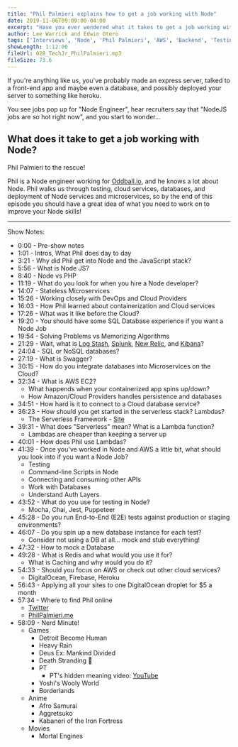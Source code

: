 ```yaml
---
title: "Phil Palmieri explains how to get a job working with Node"
date: 2019-11-06T09:00:00-04:00
excerpt: "Have you ever wondered what it takes to get a job working with Node? Are you a front-end developer wondering what back-end development is like? Phil Palmieri walks us through the challenges he faces as a Node developer as well as what he looks for in new hires for his team."
author: Lee Warrick and Edwin Otero
tags: ['Interviews', 'Node', 'Phil Palmieri', 'AWS', 'Backend', 'Testing']
showLength: 1:12:00
fileUrl: 028_TechJr_PhilPalmieri.mp3
fileSize: 73.6
---
```


If you're anything like us, you've probably made an express server, talked to a front-end app and maybe even a database, and possibly deployed your server to something like heroku.

You see jobs pop up for "Node Engineer", hear recruiters say that "NodeJS jobs are so hot right now", and you start to wonder...

## What does it take to get a job working with Node?

Phil Palmieri to the rescue!

Phil is a Node engineer working for [Oddball.io](https://oddball.io), and he knows a lot about Node. Phil walks us through testing, cloud services, databases, and deployment of Node services and microservices, so by the end of this episode you should have a great idea of what you need to work on to improve your Node skills!

---

Show Notes:

* 0:00 - Pre-show notes
* 1:01 - Intros, What Phil does day to day
* 3:21 - Why did Phil get into Node and the JavaScript stack?
* 5:56 - What is Node JS?
* 8:40 - Node vs PHP
* 11:19 - What do you look for when you hire a Node developer?
* 14:07 - Stateless Microservices
* 15:26 - Working closely with DevOps and Cloud Providers
* 16:03 - How Phil learned about containerization and Cloud services
* 17:26 - What was it like before the Cloud?
* 19:20 - You should have some SQL Database experience if you want a Node Job
* 19:54 - Solving Problems vs Memorizing Algorithms
* 21:29 - Wait, what is [Log Stash](https://aws.amazon.com/elasticsearch-service/the-elk-stack/logstash/), [Splunk](https://intellipaat.com/blog/what-is-splunk/), [New Relic](https://docs.newrelic.com/docs/apm/new-relic-apm/getting-started/introduction-new-relic-apm), and [Kibana](https://en.wikipedia.org/wiki/Kibana)?
* 24:04 - SQL or NoSQL databases?
* 27:19 - What is Swagger?
* 30:15 - How do you integrate databases into Microservices on the Cloud?
* 32:34 - What is AWS EC2?
  * What happends when your containerized app spins up/down?
  * How Amazon/Cloud Providers handles persistence and databases
* 34:51 - How hard is it to connect to a Cloud database service?
* 36:23 - How should you get started in the serverless stack? Lambdas?
  * The Serverless Framework - [Site](https://serverless.com/)
* 39:31 - What does "Serverless" mean? What is a Lambda function?
  * Lambdas are cheaper than keeping a server up
* 40:01 - How does Phil use Lambdas?
* 41:39 - Once you've worked in Node and AWS a little bit, what should you look into if you want a Node Job?
  * Testing
  * Command-line Scripts in Node
  * Connecting and consuming other APIs
  * Work with Databases
  * Understand Auth Layers
* 43:52 - What do you use for testing in Node?
  * Mocha, Chai, Jest, Puppeteer
* 45:28 - Do you run End-to-End (E2E) tests against production or staging environments?
* 46:07 - Do you spin up a new database instance for each test?
  * Consider not using a DB at all... mock and stub everything!
* 47:32 - How to mock a Database
* 49:28 - What is Redis and what would you use it for?
  * What is Caching and why would you do it?
* 54:33 - Should you focus on AWS or check out other cloud services?
  * DigitalOcean, Firebase, Heroku
* 56:43 - Applying all your sites to one DigitalOcean droplet for $5 a month
* 57:34 - Where to find Phil online
  * [Twitter](https://twitter.com/philpalmieri)
  * [PhilPalmieri.me](https://philpalmieri.me)
* 58:09 - Nerd Minute!
  * Games
    * Detroit Become Human
    * Heavy Rain
    * Deus Ex: Mankind Divided
    * Death Stranding 👶
    * PT
      * PT's hidden meaning video: [YouTube](https://youtu.be/yr4RvdREwl8)
    * Yoshi's Wooly World
    * Borderlands
  * Anime
    * Afro Samurai
    * Aggretsuko
    * Kabaneri of the Iron Fortress
  * Movies
    * Mortal Engines

